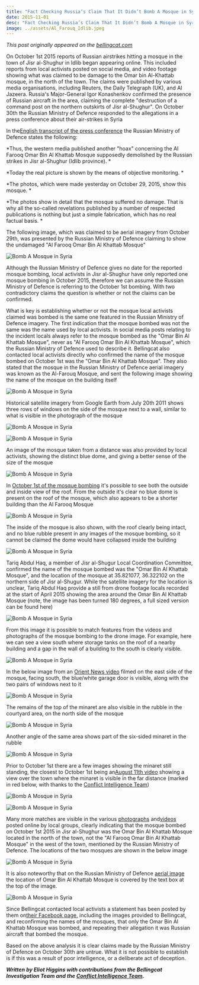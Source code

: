 ```yaml
---
title: "Fact Checking Russia’s Claim That It Didn’t Bomb A Mosque in Syria"
date: 2015-11-01
desc: "Fact Checking Russia’s Claim That It Didn’t Bomb A Mosque in Syria"
image: ../assets/Al_Farouq_Idlib.jpeg
---
```


*This post originally appeared on the [bellingcat.com](https://www.bellingcat.com/)*

On October 1st 2015 reports of Russian airstrikes hitting a mosque in the town of Jisr al-Shughur in Idlib began appearing online. This included reports from local activists posted on social media, and video footage showing what was claimed to be damage to the Omar bin Al-Khattab mosque, in the north of the town. The claims were published by various media organisations, including Reuters, the Daily Telegraph (UK), and Al Jazeera. Russia's Major-General Igor Konashenkov confirmed the presence of Russian aircraft in the area, claiming the complete "destruction of a command post on the northern outskirts of Jisr al-Shughur". On October 30th the Russian Ministry of Defence responded to the allegations in a press conference about their air-strikes in Syria

In the[English transcript of the press conference](https://www.facebook.com/permalink.php?story_fbid=1674425756133507&id=1492252324350852) the Russian Ministry of Defence states the following:

*Thus, the western media published another "hoax" concerning the Al Farooq Omar Bin Al Khattab Mosque supposedly demolished by the Russian strikes in Jisr al-Shughur (Idlib province). *

*Today the real picture is shown by the means of objective monitoring. *

*The photos, which were made yesterday on October 29, 2015, show this mosque. *

*The photos show in detail that the mosque suffered no damage. That is why all the so-called revelations published by a number of respected publications is nothing but just a simple fabrication, which has no real factual basis. *

The following image, which was claimed to be aerial imagery from October 29th, was presented by the Russian Ministry of Defence claiming to show the undamaged "Al Farooq Omar Bin Al Khattab Mosque"

![Bomb A Mosque in Syria](../assets/1_MOD.jpg)

Although the Russian Ministry of Defence gives no date for the reported mosque bombing, local activists in Jisr al-Shughur have only reported one mosque bombing in October 2015, therefore we can assume the Russian Ministry of Defence is referring to the October 1st bombing. With two contradictory claims the question is whether or not the claims can be confirmed.

What is key is establishing whether or not the mosque local activists claimed was bombed is the same one featured in the Russian Ministry of Defence imagery. The first indication that the mosque bombed was not the same was the name used by local activists. In social media posts relating to the incident locals always refer to the mosque bombed as the "Omar Bin Al Khattab Mosque", never as "Al Farooq Omar Bin Al Khattab Mosque", which the Russian Ministry of Defence used to describe it. Bellingcat also contacted local activists directly who confirmed the name of the mosque bombed on October 1st was the "Omar Bin Al Khattab Mosque". They also stated that the mosque in the Russian Ministry of Defence aerial imagery was known as the Al-Farouq Mosque, and sent the following image showing the name of the mosque on the building itself

![Bomb A Mosque in Syria](../assets/Al_Farouq_Idlib.jpeg)

Historical satellite imagery from Google Earth from July 20th 2011 shows three rows of windows on the side of the mosque next to a wall, similar to what is visible in the photograph of the mosque

![Bomb A Mosque in Syria](../assets/Farouq_Sattelite.jpg)

![Bomb A Mosque in Syria](../assets/Al_Farouq_3.png)

An image of the mosque taken from a distance was also provided by local activists, showing the distinct blue dome, and giving a better sense of the size of the mosque

![Bomb A Mosque in Syria](../assets/Al-FarouqMosque-4.png)

In [October 1st of the mosque bombing](https://www.youtube.com/watch?v=WJZzxDTCtaQ&index=3&list=PLPC0Udeof3T5HMvmHc8EbKK4gwXzJqp94) it's possible to see both the outside and inside view of the roof. From the outside it's clear no blue dome is present on the roof of the mosque, which also appears to be a shorter building than the Al Farooq Mosque

![Bomb A Mosque in Syria](../assets/Omar-roof-outside.jpg)

The inside of the mosque is also shown, with the roof clearly being intact, and no blue rubble present in any images of the mosque bombing, so it cannot be claimed the dome would have collapsed inside the building

![Bomb A Mosque in Syria](../assets/Omar-roof-inside.jpg)

Tariq Abdul Haq, a member of Jisr al-Shugur Local Coordination Committee, confirmed the name of the mosque bombed was the "Omar Bin Al Khattab Mosque", and the location of the mosque at 35.821077, 36.322102 on the northern side of Jisr al-Shugur. While the satellite imagery for the location is unclear, Tariq Abdul Haq provide a still from drone footage locals recorded at the start of April 2015 showing the area around the Omar Bin Al Khattab Mosque (note, the image has been turned 180 degrees, a full sized version can be found here)

![Bomb A Mosque in Syria](../assets/drone_image_Omar.jpg)

From this image it is possible to match features from the videos and photographs of the mosque bombing to the drone image. For example, here we can see a view south where storage tanks on the roof of a nearby building and a gap in the wall of a building to the south is clearly visible.

![Bomb A Mosque in Syria](../assets/Matches-1.jpg)

In the below image from an [Orient News video](https://www.youtube.com/watch?v=BnHnv7O3SHw&feature=youtu.be&list=PLPC0Udeof3T5HMvmHc8EbKK4gwXzJqp94&t=109) filmed on the east side of the mosque, facing south, the blue/white garage door is visible, along with the two pairs of windows next to it

![Bomb A Mosque in Syria](../assets/Mosque-East-Side.jpg)

The remains of the top of the minaret are also visible in the rubble in the courtyard area, on the north side of the mosque

![Bomb A Mosque in Syria](../assets/minaret-1.jpg)

Another angle of the same area shows part of the six-sided minaret in the rubble

![Bomb A Mosque in Syria](../assets/minaret-2.jpg)

Prior to October 1st there are a few images showing the minaret still standing, the closest to October 1st being an[August 11th video](https://www.youtube.com/watch?v=tGx0RJSwu3c) showing a view over the town where the minaret is visible in the far distance (marked in red below, with thanks to the [Conflict Intelligence Team](https://twitter.com/CITeam_en))

![Bomb A Mosque in Syria](../assets/August-video-ss.jpg)

![Bomb A Mosque in Syria](../assets/x687Gi1d.jpg)

Many more matches are visible in the various [photographs](https://www.facebook.com/jisralshughour9/photos_stream) and[videos](https://www.youtube.com/watch?v=MnCaTJITERI&index=1&list=PLPC0Udeof3T5HMvmHc8EbKK4gwXzJqp94) posted online by local groups, clearly indicating that the mosque bombed on October 1st 2015 in Jisr al-Shughur was the Omar Bin Al Khattab Mosque located in the north of the town, not the "Al Farooq Omar Bin Al Khattab Mosque" in the west of the town, mentioned by the Russian Ministry of Defence. The locations of the two mosques are shown in the below image

![Bomb A Mosque in Syria](../assets/both_mosques_location.jpg)

It is also noteworthy that on the Russian Ministry of Defence [aerial image](http://eng.mil.ru/images/2015-10-29_mosque-EN.jpg) the location of Omar Bin Al Khattab Mosque is covered by the text box at the top of the image.

![Bomb A Mosque in Syria](../assets/Comparison(1).jpg)

Since Bellingcat contacted local activists a statement has been posted by them on[their Facebook page](https://www.facebook.com/jisralshughour9/?fref=photo)[,](https://www.facebook.com/jisralshughour9/?fref=photo) including the images provided to Bellingcat, and reconfirming the names of the mosques, that only the Omar Bin Al Khattab Mosque was bombed, and repeating their allegation it was Russian aircraft that bombed the mosque.

Based on the above analysis it is clear claims made by the Russian Ministry of Defence on October 30th are untrue. What it is not possible to establish is if this was a result of poor intelligence, or a deliberate act of deception.

***Written by Eliot Higgins with contributions from the Bellingcat Investigation Team and the [Conflict Intelligence Team](https://twitter.com/CITeam_en).***
